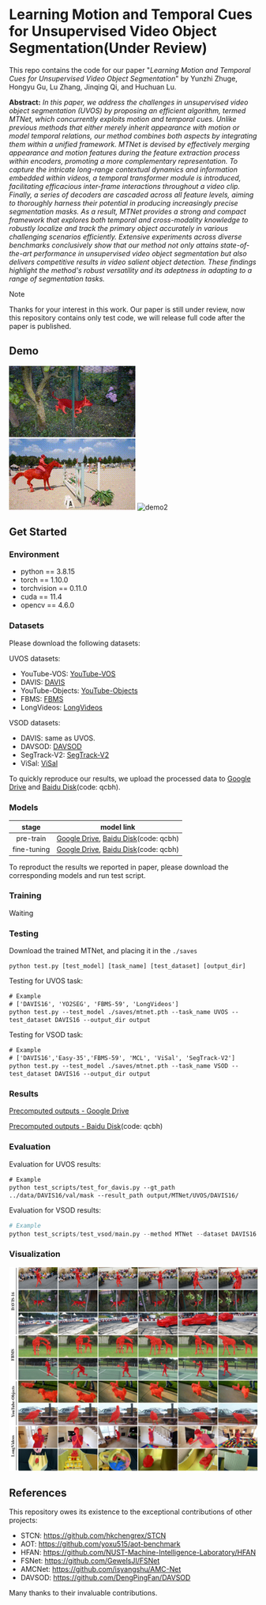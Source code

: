 # Learning Motion and Temporal Cues for Unsupervised Video Object Segmentation(Under Review)

This repo contains the code for our paper "*Learning Motion and Temporal Cues for Unsupervised Video Object Segmentation*" by Yunzhi Zhuge, Hongyu Gu, Lu Zhang, Jinqing Qi, and Huchuan Lu. 

**Abstract:** *In this paper, we address the challenges in unsupervised video object segmentation (UVOS) by proposing an efficient algorithm, termed MTNet, which concurrently exploits motion and temporal cues. Unlike previous methods that either merely inherit appearance with motion or model temporal relations, our method combines both aspects by integrating them within a unified framework. MTNet is devised by effectively merging appearance and motion features during the feature extraction process within encoders, promoting a more complementary representation. To capture the intricate long-range contextual dynamics and information embedded within videos, a temporal transformer module is introduced, facilitating efficacious inter-frame interactions throughout a video clip. Finally, a series of decoders are cascaded across all feature levels, aiming to thoroughly harness their potential in producing increasingly precise segmentation masks. As a result, MTNet provides a strong and compact framework that explores both temporal and cross-modality knowledge to robustly localize and track the primary object accurately in various challenging scenarios efficiently. Extensive experiments across diverse benchmarks conclusively show that our method not only attains state-of-the-art performance in unsupervised video object segmentation but also delivers competitive results in video salient object detection. 
These findings highlight the method's robust versatility and its adeptness in adapting to a range of segmentation tasks.*

> [!NOTE] 
> Thanks for your interest in this work. Our paper is still under review, now this repository contains only test code, we will release full code after the paper is published. 

## Demo
<img src="asset/libby.gif" alt="demo1"/> <img src="asset/horsejump-high.gif" alt="demo2"/> <img src="asset/rat.gif" alt="demo2"/>

## Get Started

### Environment

- python == 3.8.15
- torch == 1.10.0
- torchvision == 0.11.0
- cuda == 11.4
- opencv == 4.6.0

### Datasets

Please download the following datasets:

UVOS datasets:

- YouTube-VOS: [YouTube-VOS](https://youtube-vos.org/dataset/)
- DAVIS: [DAVIS](https://data.vision.ee.ethz.ch/csergi/share/davis/DAVIS-2017-trainval-480p.zip)
- YouTube-Objects: [YouTube-Objects](https://data.vision.ee.ethz.ch/cvl/youtube-objects/)
- FBMS: [FBMS](https://lmb.informatik.uni-freiburg.de/resources/datasets/fbms/FBMS_Testset.zip)
- LongVideos: [LongVideos](https://www.kaggle.com/gvclsu/long-videos)

VSOD datasets:

- DAVIS: same as UVOS.
- DAVSOD: [DAVSOD](https://github.com/DengPingFan/DAVSOD)
- SegTrack-V2: [SegTrack-V2](https://github.com/DengPingFan/DAVSOD)
- ViSal: [ViSal](https://github.com/DengPingFan/DAVSOD)

To quickly reproduce our results, we upload the processed data to [Google Drive](https://drive.google.com/drive/folders/1yt4dGuLuhFKpED8TzYr_iWwLrtduMykA?usp=sharing) and [Baidu Disk](https://pan.baidu.com/s/1NkIYp5oJPrPKG8dZLyyBZg)(code: qcbh).

### Models

|    stage    |                          model link                          |
| :---------: | :----------------------------------------------------------: |
|  pre-train  | [Google Drive](https://drive.google.com/drive/folders/1S9St0aRP826Gt9VXPbk9mHGRloNcjpzy?usp=sharing), [Baidu Disk](https://pan.baidu.com/s/1NkIYp5oJPrPKG8dZLyyBZg)(code: qcbh) |
| fine-tuning | [Google Drive](https://drive.google.com/drive/folders/1S9St0aRP826Gt9VXPbk9mHGRloNcjpzy?usp=sharing), [Baidu Disk](https://pan.baidu.com/s/1NkIYp5oJPrPKG8dZLyyBZg)(code: qcbh) |

To reproduct the results we reported in paper, please download the corresponding models and run test script.

### Training

Waiting

### Testing

Download the trained MTNet, and placing it in the `./saves`

```
python test.py [test_model] [task_name] [test_dataset] [output_dir]
```

Testing for UVOS task:

```shell
# Example
# ['DAVIS16', 'YO2SEG', 'FBMS-59', 'LongVideos']
python test.py --test_model ./saves/mtnet.pth --task_name UVOS --test_dataset DAVIS16 --output_dir output
```

Testing for VSOD task:

```shell
# Example
# ['DAVIS16','Easy-35','FBMS-59', 'MCL', 'ViSal', 'SegTrack-V2']
python test.py --test_model ./saves/mtnet.pth --task_name VSOD --test_dataset DAVIS16 --output_dir output
```

### Results

[Precomputed outputs - Google Drive](https://drive.google.com/drive/folders/1N2EInUd4prt87HGme5QoXnz5AdmhQtZH?usp=sharing)

[Precomputed outputs - Baidu Disk](https://pan.baidu.com/s/1NkIYp5oJPrPKG8dZLyyBZg)(code: qcbh)

### Evaluation

Evaluation for UVOS results:

```shell
# Example
python test_scripts/test_for_davis.py --gt_path ../data/DAVIS16/val/mask --result_path output/MTNet/UVOS/DAVIS16/
```

Evaluation for VSOD results:

```python
# Example
python test_scripts/test_vsod/main.py --method MTNet --dataset DAVIS16 --gt_dir test_scripts/test_vsod/gt/ --pred_dir test_scripts/test_vsod/results/
```

### Visualization

![](./asset/uvos_vis.jpg)

## References

This repository owes its existence to the exceptional contributions of other projects: 

* STCN: https://github.com/hkchengrex/STCN
* AOT: https://github.com/yoxu515/aot-benchmark
* HFAN: https://github.com/NUST-Machine-Intelligence-Laboratory/HFAN
* FSNet: https://github.com/GewelsJI/FSNet
* AMCNet: https://github.com/isyangshu/AMC-Net
* DAVSOD: https://github.com/DengPingFan/DAVSOD

Many thanks to their invaluable contributions.

